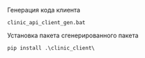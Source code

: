 Генерация кода клиента

```commandline
clinic_api_client_gen.bat
```

Установка пакета сгенерированного пакета

```commandline
pip install .\clinic_client\
```